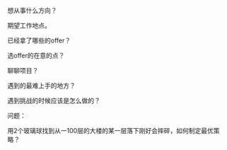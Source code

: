 想从事什么方向？

期望工作地点。

已经拿了哪些的offer？

选offer的在意的点？



聊聊项目？

遇到的最难上手的地方？

遇到挑战的时候应该是怎么做的？



问题：

用2个玻璃球找到从一100层的大楼的某一层落下刚好会摔碎，如何制定最优策略？

